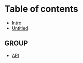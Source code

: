 # Table of contents

* [Intro](README.md)
* [Untitled](untitled.md)

## GROUP

* [API](group/untitled.md)

